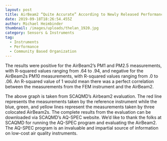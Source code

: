 ```yaml
---
layout: post
title: AirBeam2 “Quite Accurate” According to Newly Released Performance Evaluation
date: 2019-09-18T18:26:54.455Z
author: Michael Heimbinder
thumbnail: /images/uploads/thelan_1920.jpg
category: Sensors & Instruments
tag:
  - Instruments
  - Performance
  - Community Based Organization
---
```

The results were positive for the AirBeam2’s PM1 and PM2.5 measurements, with R-squared values ranging from .64 to .94, and negative for the AirBeam2s PM10 measurements, with R-squared values ranging from .0 to .06. An R-squared value of 1 would mean there was a perfect correlation between the measurements from the FEM instrument and the AirBeam2.

The above graph is taken from SCAQMD’s Airbeam2 evaluation. The red line represents the measurements taken by the reference instrument while the blue, green, and yellow lines represent the measurements taken by three colocated AirBeam2s. The complete results from the evaluation can be downloaded via SCAQMD’s AQ-SPEC website. We’d like to thank the folks at SCAQMD for running the AQ-SPEC program and evaluating the AirBeam2. The AQ-SPEC program is an invaluable and impartial source of information on low-cost air quality instruments.
